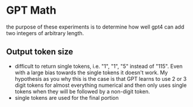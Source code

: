 # GPT Math

the purpose of these experiments is to determine how well gpt4 can add two integers of arbitrary length.

## Output token size

- difficult to return single tokens, i.e. "1", "1", "5" instead of "115". Even with a large bias towards the single tokens it doesn't work. My hypothesis as you why this is the case is that GPT learns to use 2 or 3 digit tokens for almost everything numerical and then only uses single tokens when they will be followed by a non-digit token.
- single tokens are used for the final portion

